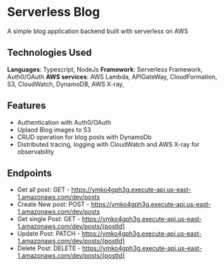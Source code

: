 # Serverless Blog

A simple blog application backend built with serverless on AWS

## Technologies Used

**Languages**: Typescript, NodeJs
**Framework**: Serverless Framework, Auth0/OAuth
**AWS services**: AWS Lambda, APIGateWay, CloudFormation, S3, CloudWatch, DynamoDB, AWS X-ray,

## Features

- Authentication with Auth0/OAuth
- Uplaod Blog images to S3
- CRUD operation for blog posts with DynamoDb
- Distributed tracing, logging with CloudWatch and AWS X-ray for observability

## Endpoints

- Get all post: GET - https://ymko4gph3g.execute-api.us-east-1.amazonaws.com/dev/posts
- Create New post: POST - https://ymko4gph3g.execute-api.us-east-1.amazonaws.com/dev/posts
- Get single Post: GET - https://ymko4gph3g.execute-api.us-east-1.amazonaws.com/dev/posts/{postId}
- Update Post: PATCH - https://ymko4gph3g.execute-api.us-east-1.amazonaws.com/dev/posts/{postId}
- Delete Post: DELETE - https://ymko4gph3g.execute-api.us-east-1.amazonaws.com/dev/posts/{postId}
